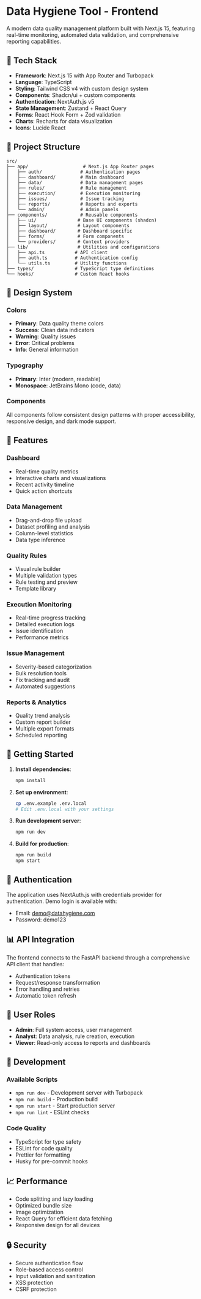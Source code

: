# Data Hygiene Tool - Frontend

A modern data quality management platform built with Next.js 15, featuring real-time monitoring, automated data validation, and comprehensive reporting capabilities.

## 🚀 Tech Stack

- **Framework**: Next.js 15 with App Router and Turbopack
- **Language**: TypeScript
- **Styling**: Tailwind CSS v4 with custom design system
- **Components**: Shadcn/ui + custom components
- **Authentication**: NextAuth.js v5
- **State Management**: Zustand + React Query
- **Forms**: React Hook Form + Zod validation
- **Charts**: Recharts for data visualization
- **Icons**: Lucide React

## 📁 Project Structure

```
src/
├── app/                    # Next.js App Router pages
│   ├── auth/              # Authentication pages
│   ├── dashboard/         # Main dashboard
│   ├── data/              # Data management pages
│   ├── rules/             # Rule management
│   ├── execution/         # Execution monitoring
│   ├── issues/            # Issue tracking
│   ├── reports/           # Reports and exports
│   └── admin/             # Admin panels
├── components/            # Reusable components
│   ├── ui/               # Base UI components (shadcn)
│   ├── layout/           # Layout components
│   ├── dashboard/        # Dashboard specific
│   ├── forms/            # Form components
│   └── providers/        # Context providers
├── lib/                  # Utilities and configurations
│   ├── api.ts           # API client
│   ├── auth.ts          # Authentication config
│   └── utils.ts         # Utility functions
├── types/               # TypeScript type definitions
└── hooks/               # Custom React hooks
```

## 🎨 Design System

### Colors
- **Primary**: Data quality theme colors
- **Success**: Clean data indicators
- **Warning**: Quality issues
- **Error**: Critical problems
- **Info**: General information

### Typography
- **Primary**: Inter (modern, readable)
- **Monospace**: JetBrains Mono (code, data)

### Components
All components follow consistent design patterns with proper accessibility, responsive design, and dark mode support.

## 🔧 Features

### Dashboard
- Real-time quality metrics
- Interactive charts and visualizations
- Recent activity timeline
- Quick action shortcuts

### Data Management
- Drag-and-drop file upload
- Dataset profiling and analysis
- Column-level statistics
- Data type inference

### Quality Rules
- Visual rule builder
- Multiple validation types
- Rule testing and preview
- Template library

### Execution Monitoring
- Real-time progress tracking
- Detailed execution logs
- Issue identification
- Performance metrics

### Issue Management
- Severity-based categorization
- Bulk resolution tools
- Fix tracking and audit
- Automated suggestions

### Reports & Analytics
- Quality trend analysis
- Custom report builder
- Multiple export formats
- Scheduled reporting

## 🚀 Getting Started

1. **Install dependencies**:
   ```bash
   npm install
   ```

2. **Set up environment**:
   ```bash
   cp .env.example .env.local
   # Edit .env.local with your settings
   ```

3. **Run development server**:
   ```bash
   npm run dev
   ```

4. **Build for production**:
   ```bash
   npm run build
   npm start
   ```

## 🔐 Authentication

The application uses NextAuth.js with credentials provider for authentication. Demo login is available with:
- Email: demo@datahygiene.com
- Password: demo123

## 📊 API Integration

The frontend connects to the FastAPI backend through a comprehensive API client that handles:
- Authentication tokens
- Request/response transformation
- Error handling and retries
- Automatic token refresh

## 🎯 User Roles

- **Admin**: Full system access, user management
- **Analyst**: Data analysis, rule creation, execution
- **Viewer**: Read-only access to reports and dashboards

## 🔧 Development

### Available Scripts
- `npm run dev` - Development server with Turbopack
- `npm run build` - Production build
- `npm run start` - Start production server
- `npm run lint` - ESLint checks

### Code Quality
- TypeScript for type safety
- ESLint for code quality
- Prettier for formatting
- Husky for pre-commit hooks

## 📈 Performance

- Code splitting and lazy loading
- Optimized bundle size
- Image optimization
- React Query for efficient data fetching
- Responsive design for all devices

## 🔒 Security

- Secure authentication flow
- Role-based access control
- Input validation and sanitization
- XSS protection
- CSRF protection